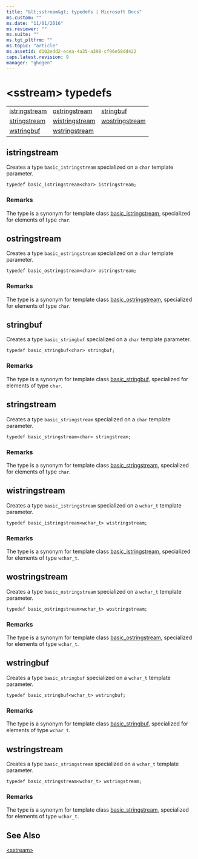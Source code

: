```yaml
---
title: "&lt;sstream&gt; typedefs | Microsoft Docs"
ms.custom: ""
ms.date: "11/01/2016"
ms.reviewer: ""
ms.suite: ""
ms.tgt_pltfrm: ""
ms.topic: "article"
ms.assetid: d102edd2-ecea-4a35-a398-cf96e58dd422
caps.latest.revision: 9
manager: "ghogen"
---
```

# &lt;sstream&gt; typedefs
||||  
|-|-|-|  
|[istringstream](#istringstream)|[ostringstream](#ostringstream)|[stringbuf](#stringbuf)|  
|[stringstream](#stringstream)|[wistringstream](#wistringstream)|[wostringstream](#wostringstream)|  
|[wstringbuf](#wstringbuf)|[wstringstream](#wstringstream)|  
  
##  <a name="istringstream"></a>  istringstream  
 Creates a type `basic_istringstream` specialized on a `char` template parameter.  
  
```  
typedef basic_istringstream<char> istringstream;  
```  
  
### Remarks  
 The type is a synonym for template class [basic_istringstream](../standard-library/basic-istringstream-class.md), specialized for elements of type `char`*.*  
  
##  <a name="ostringstream"></a>  ostringstream  
 Creates a type `basic_ostringstream` specialized on a `char` template parameter.  
  
```  
typedef basic_ostringstream<char> ostringstream;  
```  
  
### Remarks  
 The type is a synonym for template class [basic_ostringstream](../standard-library/basic-ostringstream-class.md), specialized for elements of type `char`*.*  
  
##  <a name="stringbuf"></a>  stringbuf  
 Creates a type `basic_stringbuf` specialized on a `char` template parameter.  
  
```  
typedef basic_stringbuf<char> stringbuf;  
```  
  
### Remarks  
 The type is a synonym for template class [basic_stringbuf](../standard-library/basic-stringbuf-class.md), specialized for elements of type `char`*.*  
  
##  <a name="stringstream"></a>  stringstream  
 Creates a type `basic_stringstream` specialized on a `char` template parameter.  
  
```  
typedef basic_stringstream<char> stringstream;  
```  
  
### Remarks  
 The type is a synonym for template class [basic_stringstream](../standard-library/basic-stringstream-class.md), specialized for elements of type `char`*.*  
  
##  <a name="wistringstream"></a>  wistringstream  
 Creates a type `basic_istringstream` specialized on a `wchar_t` template parameter.  
  
```  
typedef basic_istringstream<wchar_t> wistringstream;  
```  
  
### Remarks  
 The type is a synonym for template class [basic_istringstream](../standard-library/basic-istringstream-class.md), specialized for elements of type `wchar_t`.  
  
##  <a name="wostringstream"></a>  wostringstream  
 Creates a type `basic_ostringstream` specialized on a `wchar_t` template parameter.  
  
```  
typedef basic_ostringstream<wchar_t> wostringstream;  
```  
  
### Remarks  
 The type is a synonym for template class [basic_ostringstream](../standard-library/basic-ostringstream-class.md), specialized for elements of type `wchar_t`.  
  
##  <a name="wstringbuf"></a>  wstringbuf  
 Creates a type `basic_stringbuf` specialized on a `wchar_t` template parameter.  
  
```  
typedef basic_stringbuf<wchar_t> wstringbuf;  
```  
  
### Remarks  
 The type is a synonym for template class [basic_stringbuf](../standard-library/basic-stringbuf-class.md), specialized for elements of type `wchar_t`.  
  
##  <a name="wstringstream"></a>  wstringstream  
 Creates a type `basic_stringstream` specialized on a `wchar_t` template parameter.  
  
```  
typedef basic_stringstream<wchar_t> wstringstream;  
```  
  
### Remarks  
 The type is a synonym for template class [basic_stringstream](../standard-library/basic-stringstream-class.md), specialized for elements of type `wchar_t`.  
  
## See Also  
 [\<sstream>](../standard-library/sstream.md)

